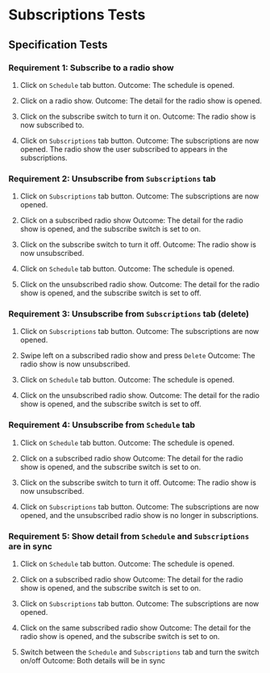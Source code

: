 #  Subscriptions Tests

## Specification Tests

### Requirement 1: Subscribe to a radio show

1. Click on `Schedule` tab button.
Outcome: The schedule is opened.

2. Click on a radio show.
Outcome: The detail for the radio show is opened.

3. Click on the subscribe switch to turn it on.
Outcome: The radio show is now subscribed to.

4. Click on `Subscriptions` tab button.
Outcome: The subscriptions are now opened. The radio show the user subscribed to appears in the subscriptions.

### Requirement 2: Unsubscribe from `Subscriptions` tab

1.  Click on `Subscriptions` tab button.
Outcome: The subscriptions are now opened.

2. Click on a subscribed radio show
Outcome: The detail for the radio show is opened, and the subscribe switch is set to on.

3. Click on the subscribe switch to turn it off.
Outcome: The radio show is now unsubscribed.

4. Click on `Schedule` tab button.
Outcome: The schedule is opened.

5. Click on the unsubscribed radio show.
Outcome: The detail for the radio show is opened, and the subscribe switch is set to off.

### Requirement 3: Unsubscribe from `Subscriptions` tab (delete)

1.  Click on `Subscriptions` tab button.
Outcome: The subscriptions are now opened.

2. Swipe left on a subscribed radio show and press `Delete`
Outcome: The radio show is now unsubscribed.

3. Click on `Schedule` tab button.
Outcome: The schedule is opened.

4. Click on the unsubscribed radio show.
Outcome: The detail for the radio show is opened, and the subscribe switch is set to off.

### Requirement 4: Unsubscribe from `Schedule` tab

1. Click on `Schedule` tab button.
Outcome: The schedule is opened.

2. Click on a subscribed radio show
Outcome: The detail for the radio show is opened, and the subscribe switch is set to on.

3. Click on the subscribe switch to turn it off.
Outcome: The radio show is now unsubscribed.

4.  Click on `Subscriptions` tab button.
Outcome: The subscriptions are now opened, and the unsubscribed radio show is no longer in subscriptions.

### Requirement 5: Show detail from `Schedule` and `Subscriptions` are in sync

1. Click on `Schedule` tab button.
Outcome: The schedule is opened.

2. Click on a subscribed radio show
Outcome: The detail for the radio show is opened, and the subscribe switch is set to on.

3.  Click on `Subscriptions` tab button.
Outcome: The subscriptions are now opened.

4. Click on the same subscribed radio show
Outcome: The detail for the radio show is opened, and the subscribe switch is set to on.

5. Switch between the `Schedule` and `Subscriptions` tab and turn the switch on/off
Outcome: Both details will be in sync
